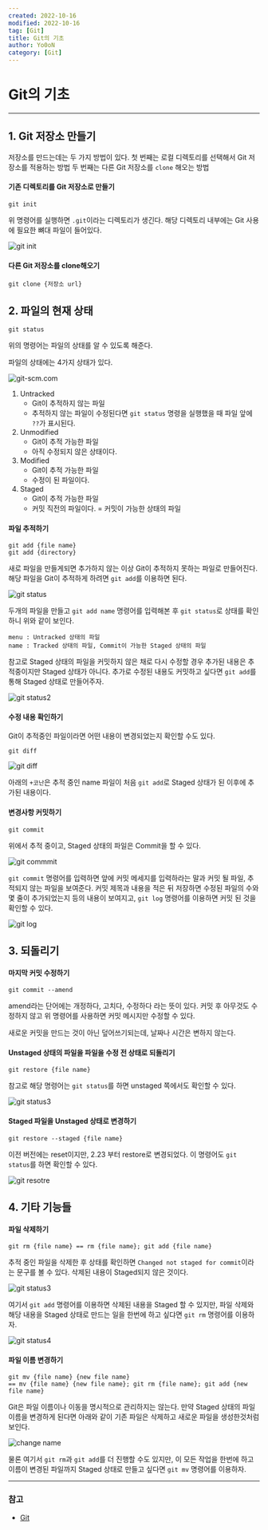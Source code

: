 ```yaml
---
created: 2022-10-16
modified: 2022-10-16
tag: [Git]
title: Git의 기초
author: Yo0oN
category: [Git]
---
```


# Git의 기초

---

## 1. Git 저장소 만들기

저장소를 만드는데는 두 가지 방법이 있다.
첫 번째는 로컬 디렉토리를 선택해서 Git 저장소를 적용하는 방법
두 번째는 다른 Git 저장소를 `clone` 해오는 방법

#### 기존 디렉토리를 Git 저장소로 만들기

```Git
git init
```

위 명령어를 실행하면 `.git`이라는 디렉토리가 생긴다.
해당 디렉토리 내부에는 Git 사용에 필요한 뼈대 파일이 들어있다.

![git init](https://user-images.githubusercontent.com/53729311/196037383-aa285440-861b-43f5-bfec-730bbf343223.png)


#### 다른 Git 저장소를 clone해오기

```Git
git clone {저장소 url}
```




## 2. 파일의 현재 상태

```Git
git status
```

위의 명령어는 파일의 상태를 알 수 있도록 해준다.

파일의 상태에는 4가지 상태가 있다.

![git-scm.com](https://user-images.githubusercontent.com/53729311/196038935-06085efc-59a3-422b-881a-5cd0e365dc75.png)

1. Untracked
	- Git이 추적하지 않는 파일
	- 추적하지 않는 파일이 수정된다면 `git status` 명령을 실행했을 때 파일 앞에 `??`가 표시된다.
2. Unmodified
	- Git이 추적 가능한 파일
	- 아직 수정되지 않은 상태이다.
3. Modified
	- Git이 추적 가능한 파일
	- 수정이 된 파일이다.
4. Staged
	- Git이 추적 가능한 파일
	- 커밋 직전의 파일이다. = 커밋이 가능한 상태의 파일



#### 파일 추적하기

```Git
git add {file name}
git add {directory}
```

새로 파일을 만들게되면 추가하지 않는 이상 Git이 추적하지 못하는 파일로 만들어진다.
해당 파일을 Git이 추적하게 하려면 `git add`를 이용하면 된다.

![git status](https://user-images.githubusercontent.com/53729311/196039472-5d1ecc57-df1d-4254-92fd-c82aa295dc50.png)

두개의 파일을 만들고 `git add name` 명령어를 입력해본 후  `git status`로 상태를 확인하니 위와 같이 보인다.
```Plain Text
menu : Untracked 상태의 파일
name : Tracked 상태의 파일, Commit이 가능한 Staged 상태의 파일
```

참고로 Staged 상태의 파일을 커밋하지 않은 채로 다시 수정할 경우 추가된 내용은 추적중이지만 Staged 상태가 아니다.
추가로 수정된 내용도 커밋하고 싶다면 `git add`를 통해 Staged 상태로 만들어주자.

![git status2](https://user-images.githubusercontent.com/53729311/196040171-2bcda6b6-8360-4f26-9424-3d6d727c21ba.png)



#### 수정 내용 확인하기

Git이 추적중인 파일이라면 어떤 내용이 변경되었는지 확인할 수도 있다.
```Git
git diff
```

![git diff](https://user-images.githubusercontent.com/53729311/196040510-35072b86-eb61-43c6-bed0-9067e8f227b9.png)

아래의 `+코난`은 추적 중인 name 파일이 처음 `git add`로 Staged 상태가 된 이후에 추가된 내용이다.



#### 변경사항 커밋하기

```Git
git commit
```

위에서 추적 중이고, Staged 상태의 파일은 Commit을 할 수 있다.

![git commmit](https://user-images.githubusercontent.com/53729311/196040958-9bfb1551-a1e6-4f64-bd11-ec6fc1f94d2e.png)

`git commit` 명령어를 입력하면 앞에 커밋 메세지를 입력하라는 말과 커밋 될 파일, 추적되지 않는 파일을 보여준다.
커밋 제목과 내용을 적은 뒤 저장하면 수정된 파일의 수와 몇 줄이 추가되었는지 등의 내용이 보여지고, `git log` 명령어를 이용하면 커밋 된 것을 확인할 수 있다.

![git log](https://user-images.githubusercontent.com/53729311/196041170-bdedf39a-7301-45db-9aa3-892627202043.png)




## 3. 되돌리기

#### 마지막 커밋 수정하기

```Git
git commit --amend
```

amend라는 단어에는 개정하다, 고치다, 수정하다 라는 뜻이 있다.
커밋 후 아무것도 수정하지 않고 위 명령어를 사용하면 커밋 메시지만 수정할 수 있다.

새로운 커밋을 만드는 것이 아닌 덮어쓰기되는데, 날짜나 시간은 변하지 않는다.


#### Unstaged 상태의 파일을 파일을 수정 전 상태로 되돌리기
```Git
git restore {file name}
```

참고로 해당 명령어는 `git status`를 하면 unstaged 쪽에서도 확인할 수 있다.

![git status3](https://user-images.githubusercontent.com/53729311/196041501-374146f2-d694-4c36-ad61-b1fe4a8bf523.png)


#### Staged 파일을 Unstaged 상태로 변경하기

```Git
git restore --staged {file name}
```

이전 버전에는 reset이지만, 2.23 부터 restore로 변경되었다.
이 명령어도 `git status`를 하면 확인할 수 있다.

![git resotre](https://user-images.githubusercontent.com/53729311/196044368-b0c22045-10aa-4571-b747-ae4cf7805c69.png)




## 4. 기타 기능들

#### 파일 삭제하기

```Git
git rm {file name} == rm {file name}; git add {file name}
```

추적 중인 파일을 삭제한 후 상태를 확인하면 `Changed not staged for commit`이라는 문구를 볼 수 있다.
삭제된 내용이 Staged되지 않은 것이다.

![git status3](https://user-images.githubusercontent.com/53729311/196041501-374146f2-d694-4c36-ad61-b1fe4a8bf523.png)

여기서 `git add` 명령어를 이용하면 삭제된 내용을 Staged 할 수 있지만, 파일 삭제와 해당 내용을 Staged 상태로 만드는 일을 한번에 하고 싶댜면 `git rm` 명령어를 이용하자.

![git status4](https://user-images.githubusercontent.com/53729311/196041539-b3f2ba79-49f8-47ab-8649-fb9d1b12d1ad.png)



#### 파일 이름 변경하기

```Git
git mv {file name} {new file name}
== mv {file name} {new file name}; git rm {file name}; git add {new file name}
```

Git은 파일 이름이나 이동을 명시적으로 관리하지는 않는다.
만약 Staged 상태의 파일 이름을 변경하게 된다면 아래와 같이 기존 파일은 삭제하고 새로운 파일을 생성한것처럼 보인다.

![change name](https://user-images.githubusercontent.com/53729311/196042501-e1a99541-e3ea-4c16-8171-e87b474b6434.png)

물론 여기서 `git rm`과 `git add`를 더 진행할 수도 있지만, 이 모든 작업을 한번에 하고 이름이 변경된 파일까지 Staged 상태로 만들고 싶다면 `git mv` 명령어를 이용하자.



---


### 참고
- [Git](https://git-scm.com/book/ko/v2)
